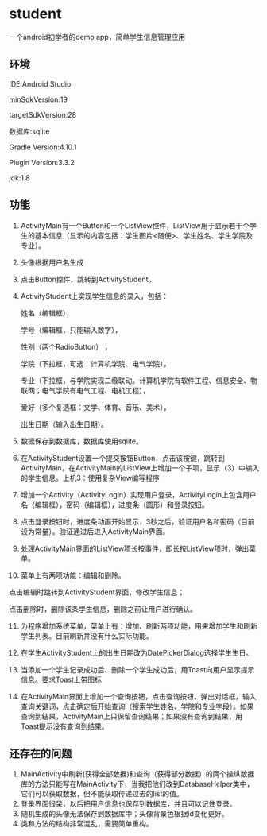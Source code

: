 # student

一个android初学者的demo app，简单学生信息管理应用

## 环境

IDE:Android Studio

minSdkVersion:19

targetSdkVersion:28

数据库:sqlite

Gradle Version:4.10.1

Plugin Version:3.3.2

jdk:1.8

##  功能

1. ActivityMain有一个Button和一个ListView控件，ListView用于显示若干个学生的基本信息（显示的内容包括：学生图片<随便>、学生姓名、学生学院及专业）。

2. 头像根据用户名生成

3. 点击Button控件，跳转到ActivityStudent。

4. ActivityStudent上实现学生信息的录入，包括：

   姓名（编辑框），

   学号（编辑框，只能输入数字），

   性别（两个RadioButton） ，

   学院（下拉框，可选：计算机学院、电气学院），

   专业（下拉框，与学院实现二级联动。计算机学院有软件工程、信息安全、物联网；电气学院有电气工程、电机工程），

   爱好（多个复选框：文学、体育、音乐、美术），

   出生日期（输入出生日期）。

5. 数据保存到数据库，数据库使用sqlite。

6. 在ActivityStudent设置一个提交按钮Button，点击该按键，跳转到ActivityMain，在ActivityMain的ListView上增加一个子项，显示（3）中输入的学生信息。上机3：使用复杂View编写程序

7. 增加一个Activity（ActivityLogin）实现用户登录，ActivityLogin上包含用户名（编辑框），密码（编辑框），进度条（圆形）和登录按钮。

8. 点击登录按钮时，进度条动画开始显示，3秒之后，验证用户名和密码（目前设为常量）。验证通过后进入ActivityMain界面。

9. 处理ActivityMain界面的ListView项长按事件，即长按ListView项时，弹出菜单。

10. 菜单上有两项功能：编辑和删除。

   点击编辑时跳转到ActivityStudent界面，修改学生信息；

   点击删除时，删除该条学生信息，删除之前让用户进行确认。

11. 为程序增加系统菜单，菜单上有：增加、刷新两项功能，用来增加学生和刷新学生列表。目前刷新并没有什么实际功能。

12. 在学生ActivityStudent上的出生日期改为DatePickerDialog选择学生生日。

13. 当添加一个学生记录成功后、删除一个学生成功后，用Toast向用户显示提示信息。要求Toast上带图标

14. 在ActivityMain界面上增加一个查询按钮，点击查询按钮，弹出对话框，输入查询关键词，点击确定后开始查询（搜索学生姓名、学院和专业字段）。如果查询到结果，ActivityMain上只保留查询结果；如果没有查询到结果，用Toast提示没有查询到结果。

## 还存在的问题

1. MainActivity中刷新(获得全部数据)和查询（获得部分数据）的两个操纵数据库的方法只能写在MainActivity下，当我把他们改到DatabaseHelper类中，它们可以获取数据，但不能获取传递过去的list的值。
2. 登录界面很呆，以后把用户信息也保存到数据库，并且可以记住登录。
3. 随机生成的头像无法保存到数据库中；头像背景色根据id变化更好。
4. 类和方法的结构非常混乱，需要简单重构。